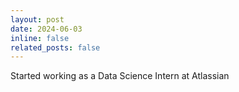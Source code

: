 ```yaml
---
layout: post
date: 2024-06-03
inline: false
related_posts: false
---
```


Started working as a Data Science Intern at Atlassian

